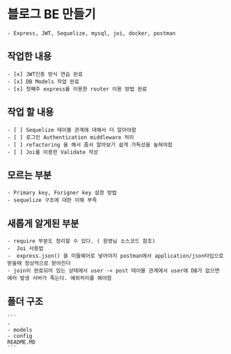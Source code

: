 # 블로그 BE 만들기  

    - Express, JWT, Sequelize, mysql, joi, docker, postman 

## 작업한 내용

    - [x] JWT인증 방식 연습 완료
    - [x] DB Models 작업 완료
    - [x] 첫째주 express를 이용한 router 이용 방법 완료

## 작업 할 내용

    - [ ] Sequelize 테이블 관계에 대해서 더 알아야함
    - [ ] 로그인 Authentication middleware 처리
    - [ ] refactoring 을 해서 좀서 알아보기 쉽게 가독성을 높혀야함
    - [ ] Joi를 이용한 Validate 작성 

## 모르는 부분

    - Primary key, Forigner key 설정 방법
    - sequelize 구조에 대한 이해 부족

## 새롭게 알게된 부분

    - require 부분도 정리할 수 있다. ( 원영님 소스코드 참조)
    -  Joi 사용법
    -  express.json() 을 미들웨어로 넣어야지 postman에서 application/json타입으로 받을때 정상적으로 받아진다
    - join이 완료되어 있는 상태에서 user -< post 테이블 관계에서 user에 DB가 없으면 에러 발생 서버가 죽는다. 예외처리를 해야함 


## 폴더 구조

    ```
    -    
    - models
    - config
    README.MD
    ```
